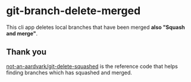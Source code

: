 # git-branch-delete-merged

This cli app deletes local branches that have been merged **also "Squash and merge"**.


## Thank you

[not-an-aardvark/git-delete-squashed](https://github.com/not-an-aardvark/git-delete-squashed) is the reference code that helps finding branches which has squashed and merged.
